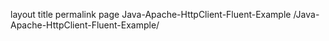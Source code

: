layout	title	permalink
page
Java-Apache-HttpClient-Fluent-Example
/Java-Apache-HttpClient-Fluent-Example/
<script src="https://gist.github.com/i88ca/c78c97e9b8c3c08fba3acaa4fdc65a23.js"></script>
